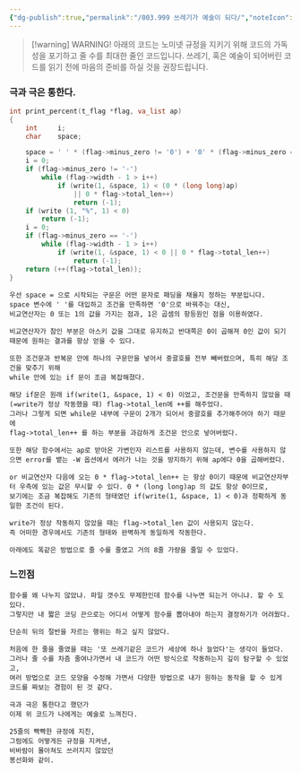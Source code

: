 ```yaml
---
{"dg-publish":true,"permalink":"/003.999 쓰레기가 예술이 되다/","noteIcon":"2"}
---
```


>[!warning] WARNING!
>아래의 코드는 노미넷 규정을 지키기 위해 코드의 가독성을 포기하고 줄 수를 최대한 줄인 코드입니다.
>쓰레기, 혹은 예술이 되어버린 코드를 읽기 전에 마음의 준비를 하실 것을 권장드립니다.

### 극과 극은 통한다.
```c
int	print_percent(t_flag *flag, va_list ap)
{
	int		i;
	char	space;

	space = ' ' * (flag->minus_zero != '0') + '0' * (flag->minus_zero == '0');
	i = 0;
	if (flag->minus_zero != '-')
		while (flag->width - 1 > i++)
			if (write(1, &space, 1) < (0 * (long long)ap)
				|| 0 * flag->total_len++)
				return (-1);
	if (write (1, "%", 1) < 0)
		return (-1);
	i = 0;
	if (flag->minus_zero == '-')
		while (flag->width - 1 > i++)
			if (write(1, &space, 1) < 0 || 0 * flag->total_len++)
				return (-1);
	return (++(flag->total_len));
}
```
	
	우선 space = 으로 시작되는 구문은 어떤 문자로 패딩을 채울지 정하는 부분입니다.
	space 변수에 ' '를 대입하고 조건을 만족하면 '0'으로 바꿔주는 대신,
	비교연산자는 0 또는 1의 값을 가지는 점과, 1은 곱셈의 항등원인 점을 이용하였다.
	
	비교연산자가 참인 부분은 아스키 값을 그대로 유지하고 반대쪽은 0이 곱해져 0인 값이 되기 때문에 원하는 결과를 항상 얻을 수 있다.
	
	또한 조건문과 반복문 안에 하나의 구문만을 넣어서 중괄호를 전부 빼버렸으며, 특히 해당 조건을 맞추기 위해
	while 안에 있는 if 문이 조금 복잡해졌다.
	
	해당 if문은 원래 if(write(1, &space, 1) < 0) 이었고, 조건문을 만족하지 않았을 때 (=write가 정상 작동했을 때) flag->total_len에 ++를 해주었다.
	그러나 그렇게 되면 while문 내부에 구문이 2개가 되어서 중괄호를 추가해주어야 하기 때문에
	flag->total_len++ 를 하는 부분을 과감하게 조건문 안으로 넣어버렸다.
	
	또한 해당 함수에서는 ap로 받아온 가변인자 리스트를 사용하지 않는데, 변수를 사용하지 않으면 error를 뱉는 -W 옵션에서 에러가 나는 것을 방지하기 위해 ap에다 0을 곱해버렸다.
	
	or 비교연산자 다음에 오는 0 * flag->total_len++ 는 항상 0이기 때문에 비교연산자부터 우측에 있는 값은 무시할 수 있다. 0 * (long long)ap 의 값도 항상 0이므로,
	보기에는 조금 복잡해도 기존의 형태였던 if(write(1, &space, 1) < 0)과 정확하게 동일한 조건이 된다.
	
	write가 정상 작동하지 않았을 때는 flag->total_len 값이 사용되지 않는다.
	즉 어떠한 경우에서도 기존의 형태와 완벽하게 동일하게 작동한다.
	
	아래에도 똑같은 방법으로 줄 수를 줄였고 거의 8줄 가량을 줄일 수 있었다.


### 느낀점
	함수를 왜 나누지 않았냐. 파일 갯수도 무제한인데 함수를 나누면 되는거 아니냐. 할 수 도 있다.
	그렇지만 내 짧은 코딩 끈으로는 어디서 어떻게 함수를 뽑아내야 하는지 결정하기가 어려웠다.
	
	단순히 뒤의 절반을 자르는 행위는 하고 싶지 않았다.
	
	처음에 한 줄을 줄였을 때는 '또 쓰레기같은 코드가 세상에 하나 늘었다'는 생각이 들었다.
	그러나 줄 수를 차츰 줄여나가면서 내 코드가 어떤 방식으로 작동하는지 깊이 탐구할 수 있었고,
	여러 방법으로 코드 모양을 수정해 가면서 다양한 방법으로 내가 원하는 동작을 할 수 있게 코드를 짜보는 경험이 된 것 같다.
	
	극과 극은 통한다고 했던가
	이제 위 코드가 나에게는 예술로 느껴진다.
	
	25줄의 빡빡한 규정에 지친,
	그럼에도 어떻게든 규정을 지켜낸,
	비바람이 몰아쳐도 쓰러지지 않았던
	봉선화와 같이.
	